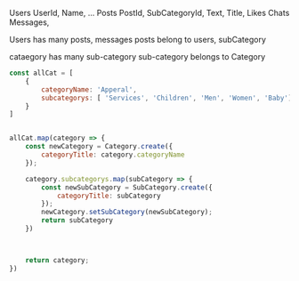Users
    UserId, Name, ...
Posts
    PostId, SubCategoryId, Text, Title, Likes
    Chats
    Messages,

Users has many posts, messages
posts belong to users, subCategory

cataegory has many sub-category
sub-category belongs to Category

```js
const allCat = [
    {
        categoryName: 'Apperal',
        subcategorys: [ 'Services', 'Children', 'Men', 'Women', 'Baby']
    }
]


allCat.map(category => {
    const newCategory = Category.create({
        categoryTitle: category.categoryName
    });

    category.subcategorys.map(subCategory => {
        const newSubCategory = SubCategory.create({
            categoryTitle: subCategory
        });
        newCategory.setSubCategory(newSubCategory);
        return subCategory
    })



    return category;
})
```